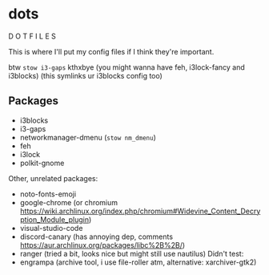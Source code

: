 # dots
D O T  F  I L E S

This is where I'll put my config files if I think they're important.

btw `stow i3-gaps` kthxbye (you might wanna have feh, i3lock-fancy and i3blocks) (this symlinks ur i3blocks config too)

## Packages
* i3blocks
* i3-gaps
* networkmanager-dmenu (`stow nm_dmenu`)
* feh
* i3lock
* polkit-gnome

Other, unrelated packages:
* noto-fonts-emoji
* google-chrome (or chromium https://wiki.archlinux.org/index.php/chromium#Widevine_Content_Decryption_Module_plugin)
* visual-studio-code
* discord-canary (has annoying dep, comments https://aur.archlinux.org/packages/libc%2B%2B/)
* ranger (tried a bit, looks nice but might still use nautilus)
Didn't test:
* engrampa (archive tool, i use file-roller atm, alternative: xarchiver-gtk2)